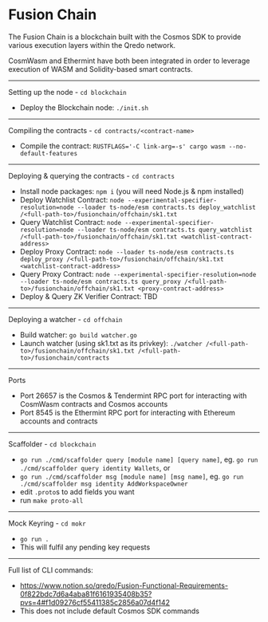 # Fusion Chain

The Fusion Chain is a blockchain built with the Cosmos SDK to provide various execution layers within the Qredo network.

CosmWasm and Ethermint have both been integrated in order to leverage execution of WASM and Solidity-based smart contracts.

---

Setting up the node -  `cd blockchain`

- Deploy the Blockchain node: `./init.sh`

---

Compiling the contracts - `cd contracts/<contract-name>` 

- Compile the contract: `RUSTFLAGS='-C link-arg=-s' cargo wasm --no-default-features`

---

Deploying & querying the contracts - `cd contracts`

- Install node packages: `npm i` (you will need Node.js & npm installed)
- Deploy Watchlist Contract: `node --experimental-specifier-resolution=node --loader ts-node/esm contracts.ts deploy_watchlist /<full-path-to>/fusionchain/offchain/sk1.txt`
- Query Watchlist Contract: `node --experimental-specifier-resolution=node --loader ts-node/esm contracts.ts query_watchlist /<full-path-to>/fusionchain/offchain/sk1.txt <watchlist-contract-address>`
- Deploy Proxy Contract: `node --loader ts-node/esm contracts.ts deploy_proxy /<full-path-to>/fusionchain/offchain/sk1.txt <watchlist-contract-address>`
- Query Proxy Contract: `node --experimental-specifier-resolution=node --loader ts-node/esm contracts.ts query_proxy /<full-path-to>/fusionchain/offchain/sk1.txt <proxy-contract-address>`
- Deploy & Query ZK Verifier Contract: TBD

---

Deploying a watcher - `cd offchain`

- Build watcher: `go build watcher.go`
- Launch watcher (using sk1.txt as its privkey): `./watcher /<full-path-to>/fusionchain/offchain/sk1.txt /<full-path-to>/fusionchain/contracts`

---

Ports

- Port 26657 is the Cosmos & Tendermint RPC port for interacting with CosmWasm contracts and Cosmos accounts
- Port 8545 is the Ethermint RPC port for interacting with Ethereum accounts and contracts

---

Scaffolder - `cd blockchain`

- `go run ./cmd/scaffolder query [module name] [query name]`, eg. `go run ./cmd/scaffolder query identity Wallets`, or
- `go run ./cmd/scaffolder msg [module name] [msg name]`, eg. `go run ./cmd/scaffolder msg identity AddWorkspaceOwner`
- edit `.proto`s to add fields you want
- run `make proto-all`

---

Mock Keyring - `cd mokr`

- `go run .`
- This will fulfil any pending key requests

---

Full list of CLI commands:

- https://www.notion.so/qredo/Fusion-Functional-Requirements-0f822bdc7d6a4aba81f6161935408b35?pvs=4#f1d09276cf55411385c2856a07d4f142
- This does not include default Cosmos SDK commands
